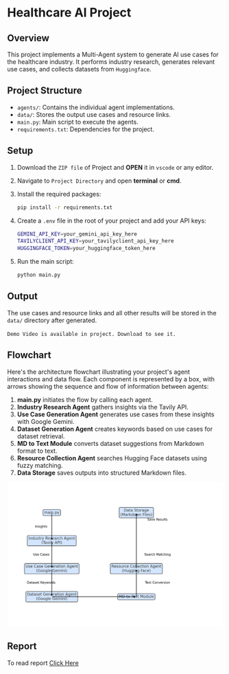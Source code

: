 # Healthcare AI Project

## Overview

This project implements a Multi-Agent system to generate AI use cases for the healthcare industry. It performs industry research, generates relevant use cases, and collects datasets from `Huggingface`.

## Project Structure

- `agents/`: Contains the individual agent implementations.
- `data/`: Stores the output use cases and resource links.
- `main.py`: Main script to execute the agents.
- `requirements.txt`: Dependencies for the project.

## Setup

1. Download the `ZIP file` of Project and **OPEN** it in `vscode` or any editor.
2. Navigate to `Project Directory` and open **terminal** or **cmd**.
3. Install the required packages:
   ```bash
   pip install -r requirements.txt
   ```
4. Create a `.env` file in the root of your project and add your API keys:

   ```bash
   GEMINI_API_KEY=your_gemini_api_key_here
   TAVILYCLIENT_API_KEY=your_tavilyclient_api_key_here
   HUGGINGFACE_TOKEN=your_huggingface_token_here
   ```

5. Run the main script:
   ```bash
   python main.py
   ```

## Output

The use cases and resource links and all other results will be stored in the `data/` directory after generated.

`Demo Video is available in project. Download to see it.`

## Flowchart

Here's the architecture flowchart illustrating your project's agent interactions and data flow. Each component is represented by a box, with arrows showing the sequence and flow of information between agents:

1. **main.py** initiates the flow by calling each agent.
2. **Industry Research Agent** gathers insights via the Tavily API.
3. **Use Case Generation Agent** generates use cases from these insights with Google Gemini.
4. **Dataset Generation Agent** creates keywords based on use cases for dataset retrieval.
5. **MD to Text Module** converts dataset suggestions from Markdown format to text.
6. **Resource Collection Agent** searches Hugging Face datasets using fuzzy matching.
7. **Data Storage** saves outputs into structured Markdown files.

![Flowchart](Flowchart.png)

## Report
To read report [Click Here](PROJECT_REPORT.md)